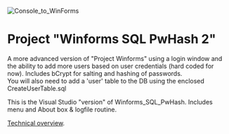 ![Console_to_WinForms](https://img.shields.io/badge/Console➡️WinForms-Ported-00C853)

# Project "Winforms SQL PwHash 2"

A more advanced version of "Project Winforms" using a login window and the ability to add more users based on user credentials (hard coded for now).
Includes bCrypt for salting and hashing of passwords.<br>
You will also need to add a 'user' table to the DB using the enclosed CreateUserTable.sql

This is the Visual Studio "version" of Winforms_SQL_PwHash. Includes menu and About box & logfile routine.

[Technical overview](ReadMe_WinformsSQLpwHash_2.md).
